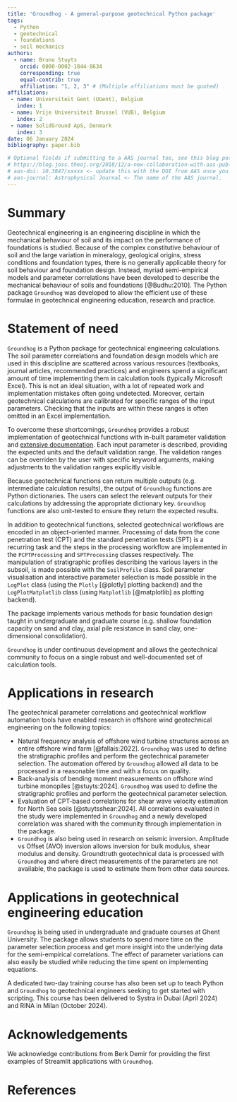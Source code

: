```yaml
---
title: 'Groundhog - A general-purpose geotechnical Python package'
tags:
  - Python
  - geotechnical
  - foundations
  - soil mechanics
authors:
  - name: Bruno Stuyts
    orcid: 0000-0002-1844-8634
    corresponding: true
    equal-contrib: true
    affiliation: "1, 2, 3" # (Multiple affiliations must be quoted)
affiliations:
 - name: Universiteit Gent (UGent), Belgium
   index: 1
 - name: Vrije Universiteit Brussel (VUB), Belgium
   index: 2
 - name: SolidGround ApS, Denmark
   index: 3
date: 06 January 2024
bibliography: paper.bib

# Optional fields if submitting to a AAS journal too, see this blog post:
# https://blog.joss.theoj.org/2018/12/a-new-collaboration-with-aas-publishing
# aas-doi: 10.3847/xxxxx <- update this with the DOI from AAS once you know it.
# aas-journal: Astrophysical Journal <- The name of the AAS journal.
---
```


# Summary

Geotechnical engineering is an engineering discipline in which the mechanical behaviour of soil and its impact on the performance of foundations is studied. Because of the complex constitutive behaviour of soil and the large variation in mineralogy, geological origins, stress conditions and foundation types, there is no generally applicable theory for soil behaviour and foundation design. Instead, myriad semi-empirical models and parameter correlations have been developed to describe the mechanical behaviour of soils and foundations [@Budhu:2010]. The Python package `Groundhog` was developed to allow the efficient use of these formulae in geotechnical engineering education, research and practice. 

# Statement of need

`Groundhog` is a Python package for geotechnical engineering calculations. The soil parameter correlations and foundation design models which are used in this discipline are scattered across various resources (textbooks, journal articles, recommended practices) and engineers spend a significant amount of time implementing them in calculation tools (typically Microsoft Excel). This is not an ideal situation, with a lot of repeated work and implementation mistakes often going undetected. Moreover, certain geotechnical calculations are calibrated for specific ranges of the input parameters. Checking that the inputs are within these ranges is often omitted in an Excel implementation.

To overcome these shortcomings, `Groundhog` provides a robust implementation of geotechnical functions with in-built parameter validation and [extensive documentation](https://groundhog.readthedocs.io/). Each input parameter is described, providing the expected units and the default validation range. The validation ranges can be overriden by the user with specific keyword arguments, making adjustments to the validation ranges explicitly visible.

Because geotechnical functions can return multiple outputs (e.g. intermediate calculation results), the output of `Groundhog` functions are Python dictionaries. The users can select the relevant outputs for their calculations by addressing the appropriate dictionary key. `Groundhog` functions are also unit-tested to ensure they return the expected results.

In addition to geotechnical functions, selected geotechnical workflows are encoded in an object-oriented manner. Processing of data from the cone penetration test (CPT) and the standard penetration tests (SPT) is a recurring task and the steps in the processing workflow are implemented in the `PCPTProcessing` and `SPTProcessing` classes respectively. The manipulation of stratigraphic profiles describing the various layers in the subsoil, is made possible with the `SoilProfile` class. Soil parameter visualisation and interactive parameter selection is made possible in the `LogPlot` class (using the `Plotly` [@plotly] plotting backend) and the `LogPlotMatplotlib` class (using `Matplotlib` [@matplotlib] as plotting backend).

The package implements various methods for basic foundation design taught in undergraduate and graduate course (e.g. shallow foundation capacity on sand and clay, axial pile resistance in sand clay, one-dimensional consolidation).

`Groundhog` is under continuous development and allows the geotechnical community to focus on a single robust and well-documented set of calculation tools.

# Applications in research

The geotechnical parameter correlations and geotechnical workflow automation tools have enabled research in offshore wind geotechnical engineering on the following topics:

- Natural frequency analysis of offshore wind turbine structures across an entire offshore wind farm [@fallais:2022]. `Groundhog` was used to define the stratigraphic profiles and perform the geotechnical parameter selection. The automation offered by `Groundhog` allowed all data to be processed in a reasonable time and with a focus on quality.
- Back-analysis of bending moment measurements on offshore wind turbine monopiles [@stuyts:2024]. `Groundhog` was used to define the stratigraphic profiles and perform the geotechnical parameter selection.
- Evaluation of CPT-based correlations for shear wave velocity estimation for North Sea soils [@stuytsshear:2024]. All correlations evaluated in the study were implemented in `Groundhog` and a newly developed correlation was shared with the community through implementation in the package.
- `Groundhog` is also being used in research on seismic inversion. Amplitude vs Offset (AVO) inversion allows inversion for bulk modulus, shear modulus and density. Groundtruth geotechnical data is processed with `Groundhog` and where direct measurements of the parameters are not available, the package is used to estimate them from other data sources.

# Applications in geotechnical engineering education

`Groundhog` is being used in undergraduate and graduate courses at Ghent University. The package allows students to spend more time on the parameter selection process and get more insight into the underlying data for the semi-empirical correlations. The effect of parameter variations can also easily be studied while reducing the time spent on implementing equations.

A dedicated two-day training course has also been set up to teach Python and `Groundhog` to geotechnical engineers seeking to get started with scripting. This course has been delivered to Systra in Dubai (April 2024) and RINA in Milan (October 2024).

# Acknowledgements

We acknowledge contributions from Berk Demir for providing the first examples of Streamlit applications with `Groundhog`.

# References

